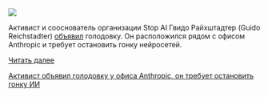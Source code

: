 <!--2025-09-05 14:02:21-->
<div class="yb">
  <div class="rss habr"><img src="https://habrastorage.org/getpro/habr/upload_files/f5a/b35/d30/f5ab35d30ea27ef7542451635d08a9ce.jpg" /><p>Активист и сооснователь организации Stop AI Гвидо Райхштадтер (Guido Reichstadter) <a href="https://x.com/wolflovesmelon/status/1963736263246389415" rel="noopener noreferrer nofollow">объявил</a> голодовку. Он расположился рядом с офисом Anthropic и требует остановить гонку нейросетей.</p> <a href="https://habr.com/ru/articles/944332/#habracut">Читать далее</a> <p class="titl"><a href="https://habr.com/ru/news/944332/?utm_source=habrahabr&utm_medium=rss&utm_campaign=944332">Активист объявил голодовку у офиса Anthropic, он требует остановить гонку ИИ</a></p></div>
</div>
